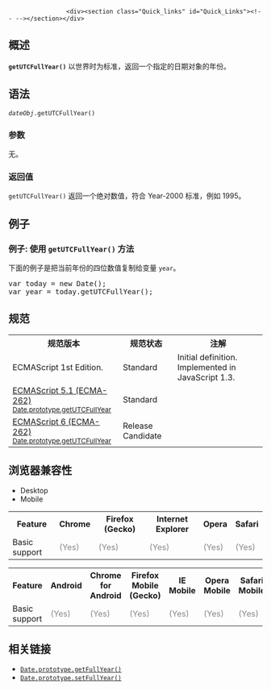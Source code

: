 
                
                  
                    <div><section class="Quick_links" id="Quick_Links"><!-- --></section></div>

<h2 id="Summary" name="Summary">&#x6982;&#x8FF0;</h2>

<p><strong><code>getUTCFullYear()</code></strong> &#x4EE5;&#x4E16;&#x754C;&#x65F6;&#x4E3A;&#x6807;&#x51C6;&#xFF0C;&#x8FD4;&#x56DE;&#x4E00;&#x4E2A;&#x6307;&#x5B9A;&#x7684;&#x65E5;&#x671F;&#x5BF9;&#x8C61;&#x7684;&#x5E74;&#x4EFD;&#x3002;</p>

<h2 id="Syntax" name="Syntax">&#x8BED;&#x6CD5;</h2>

<pre class="syntaxbox"><code><var>dateObj</var>.getUTCFullYear()</code></pre>

<h3 id="Parameters" name="Parameters">&#x53C2;&#x6570;</h3>

<p>&#x65E0;&#x3002;</p>

<h3 id="Returns" name="Returns">&#x8FD4;&#x56DE;&#x503C;</h3>

<p><code>getUTCFullYear()</code> &#x8FD4;&#x56DE;&#x4E00;&#x4E2A;&#x7EDD;&#x5BF9;&#x6570;&#x503C;&#xFF0C;&#x7B26;&#x5408; Year-2000 &#x6807;&#x51C6;&#xFF0C;&#x4F8B;&#x5982; 1995&#x3002;</p>

<h2 id="Examples" name="Examples">&#x4F8B;&#x5B50;</h2>

<h3 id="Example:_Using_getUTCFullYear" name="Example:_Using_getUTCFullYear">&#x4F8B;&#x5B50;: &#x4F7F;&#x7528; <code>getUTCFullYear()</code> &#x65B9;&#x6CD5;</h3>

<p>&#x4E0B;&#x9762;&#x7684;&#x4F8B;&#x5B50;&#x662F;&#x628A;&#x5F53;&#x524D;&#x5E74;&#x4EFD;&#x7684;&#x56DB;&#x4F4D;&#x6570;&#x503C;&#x590D;&#x5236;&#x7ED9;&#x53D8;&#x91CF; <code>year</code>&#x3002;</p>

<pre class="brush: js">var today = new Date();
var year = today.getUTCFullYear();
</pre>

<h2 id=".E8.A7.84.E8.8C.83">&#x89C4;&#x8303;</h2>

<table class="standard-table">
 <tbody>
  <tr>
   <th scope="col">&#x89C4;&#x8303;&#x7248;&#x672C;</th>
   <th scope="col">&#x89C4;&#x8303;&#x72B6;&#x6001;</th>
   <th scope="col">&#x6CE8;&#x89E3;</th>
  </tr>
  <tr>
   <td>ECMAScript 1st Edition.</td>
   <td>Standard</td>
   <td>Initial definition. Implemented in JavaScript 1.3.</td>
  </tr>
  <tr>
   <td><a class="external" href="http://www.ecma-international.org/ecma-262/5.1/#sec-15.9.5.11" hreflang="en" lang="en">ECMAScript 5.1 (ECMA-262)<br><small lang="zh-CN">Date.prototype.getUTCFullYear</small></a></td>
   <td><span class="spec-Standard">Standard</span></td>
   <td> </td>
  </tr>
  <tr>
   <td><a class="external" href="http://people.mozilla.org/~jorendorff/es6-draft.html#sec-date.prototype.getutcfullyear" hreflang="en" lang="en">ECMAScript 6 (ECMA-262)<br><small lang="zh-CN">Date.prototype.getUTCFullYear</small></a></td>
   <td><span class="spec-RC">Release Candidate</span></td>
   <td> </td>
  </tr>
 </tbody>
</table>

<h2 id=".E6.B5.8F.E8.A7.88.E5.99.A8.E5.85.BC.E5.AE.B9.E6.80.A7">&#x6D4F;&#x89C8;&#x5668;&#x517C;&#x5BB9;&#x6027;</h2>

<div><div class="htab"> 
    <a id="AutoCompatibilityTable" name="AutoCompatibilityTable"></a> 
    <ul> 
        <li class="selected"><a>Desktop</a></li> 
        <li><a>Mobile</a></li> 
    </ul> 
</div></div>

<div id="compat-desktop">
<table class="compat-table">
 <tbody>
  <tr>
   <th>Feature</th>
   <th>Chrome</th>
   <th>Firefox (Gecko)</th>
   <th>Internet Explorer</th>
   <th>Opera</th>
   <th>Safari</th>
  </tr>
  <tr>
   <td>Basic support</td>
   <td><span style="color: #888;" title="Please update this with the earliest version of support.">(Yes)</span></td>
   <td><span style="color: #888;" title="Please update this with the earliest version of support.">(Yes)</span></td>
   <td><span style="color: #888;" title="Please update this with the earliest version of support.">(Yes)</span></td>
   <td><span style="color: #888;" title="Please update this with the earliest version of support.">(Yes)</span></td>
   <td><span style="color: #888;" title="Please update this with the earliest version of support.">(Yes)</span></td>
  </tr>
 </tbody>
</table>
</div>

<div id="compat-mobile">
<table class="compat-table">
 <tbody>
  <tr>
   <th>Feature</th>
   <th>Android</th>
   <th>Chrome for Android</th>
   <th>Firefox Mobile (Gecko)</th>
   <th>IE Mobile</th>
   <th>Opera Mobile</th>
   <th>Safari Mobile</th>
  </tr>
  <tr>
   <td>Basic support</td>
   <td><span style="color: #888;" title="Please update this with the earliest version of support.">(Yes)</span></td>
   <td><span style="color: #888;" title="Please update this with the earliest version of support.">(Yes)</span></td>
   <td><span style="color: #888;" title="Please update this with the earliest version of support.">(Yes)</span></td>
   <td><span style="color: #888;" title="Please update this with the earliest version of support.">(Yes)</span></td>
   <td><span style="color: #888;" title="Please update this with the earliest version of support.">(Yes)</span></td>
   <td><span style="color: #888;" title="Please update this with the earliest version of support.">(Yes)</span></td>
  </tr>
 </tbody>
</table>
</div>

<h2 id="See_also" name="See_also">&#x76F8;&#x5173;&#x94FE;&#x63A5;</h2>

<ul>
 <li><a href="/zh-CN/docs/Web/JavaScript/Reference/Global_Objects/Date/getFullYear" title="&#x6839;&#x636E;&#x672C;&#x5730;&#x65F6;&#x95F4;&#xFF0C;&#x8FD4;&#x56DE;&#x4E00;&#x4E2A;&#x6307;&#x5B9A;&#x65E5;&#x671F;&#x5BF9;&#x8C61;&#x7684;&#x5E74;&#x4EFD;&#x3002;"><code>Date.prototype.getFullYear()</code></a></li>
 <li><a href="/zh-CN/docs/Web/JavaScript/Reference/Global_Objects/Date/setFullYear" title="setFullYear() &#x65B9;&#x6CD5;&#x6839;&#x636E;&#x672C;&#x5730;&#x65F6;&#x95F4;&#x4E3A;&#x4E00;&#x4E2A;&#x65E5;&#x671F;&#x5BF9;&#x8C61;&#x8BBE;&#x7F6E;&#x5E74;&#x4EFD;&#x3002;"><code>Date.prototype.setFullYear()</code></a></li>
</ul>
                  
                
              